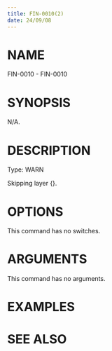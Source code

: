 ```yaml
---
title: FIN-0010(2)
date: 24/09/08
---
```


# NAME

FIN-0010 - FIN-0010

# SYNOPSIS

N/A.

# DESCRIPTION

Type: WARN

Skipping layer {}.

# OPTIONS

This command has no switches.

# ARGUMENTS

This command has no arguments.

# EXAMPLES

# SEE ALSO
